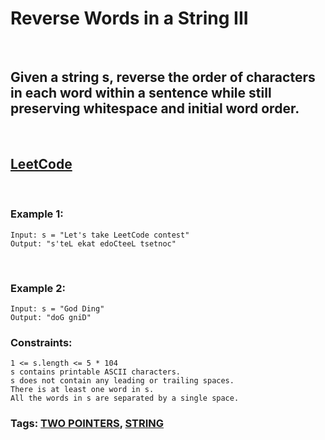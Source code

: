 # Reverse Words in a String III

<br>

## Given a string s, reverse the order of characters in each word within a sentence while still preserving whitespace and initial word order.

<br>

## [LeetCode](https://leetcode.com/problems/reverse-words-in-a-string-iii/)

<br>

### Example 1:
```
Input: s = "Let's take LeetCode contest"
Output: "s'teL ekat edoCteeL tsetnoc"
```
<br>


### Example 2:
```
Input: s = "God Ding"
Output: "doG gniD"
``` 

### Constraints:
```
1 <= s.length <= 5 * 104
s contains printable ASCII characters.
s does not contain any leading or trailing spaces.
There is at least one word in s.
All the words in s are separated by a single space.
```

### Tags: [TWO POINTERS](https://leetcode.com/tag/two-pointers/), [STRING](https://leetcode.com/tag/string/)

